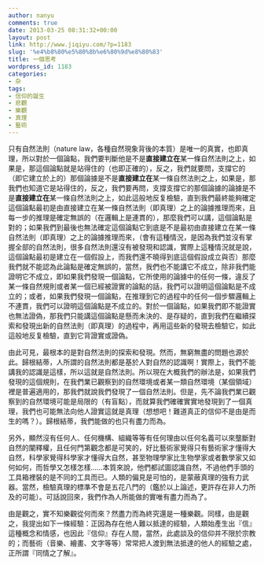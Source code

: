 ```yaml
---
author: nanyu
comments: true
date: 2013-03-25 08:31:32+00:00
layout: post
link: http://www.jiqiyu.com/?p=1183
slug: '%e4%b8%80%e5%80%8b%e6%80%9d%e8%80%83'
title: 一個思考
wordpress_id: 1183
categories:
- 杂
tags:
- 信仰的誕生
- 悲觀
- 樂觀
- 真理
- 藝術
---
```


只有自然法則（nature law，各種自然現象背後的本質）是唯一的真實，也即真理，所以對於一個論點，我們要判斷他是不是**直接建立在**某一條自然法則之上，如果是，那這個論點就是站得住的（也即正確的），反之，我們就要問，支撐它的（即它建立於上的）那個論據是不是**直接建立在**某一條自然法則之上，如果是，那我們也知道它是站得住的，反之，我們要再問，支撐支撐它的那個論據的論據是不是**直接建立在**某一條自然法則之上，如此這般地反复檢驗，直到我們最終能夠確定這個論點最初是由直接建立在某一條自然法則（即真理）之上的論據推理而來，且每一步的推理是確定無誤的（在邏輯上是連貫的），那麼我們可以講，這個論點是對的；如果我們到最後也無法確定這個論點它到底是不是最初由直接建立在某一條自然法則（即真理）之上的論據推理而來，（會有這種情況，是因為我們並沒有掌握全部的自然法則，很多自然法則還沒有被發現和認識，實際上這種情況就是說，這個論點最初是建立在一個假設上，而我們還不曉得到底這個假設成立與否）那麼我們就不能認為此論點是確定無誤的，當然，我們也不能講它不成立，除非我們能證明它不成立，即如果我們發現一個論點，它所使用的論據中的任何一條，違反了某一條自然規則或者某一個已經被證實的論點的話，我們可以證明這個論點是不成立的；或者，如果我們發現一個論點，在推理到它的過程中的任何一個步驟邏輯上不連貫，我們可以證明這個論點是不成立的。對於一個論點，如果我們即不能證實也無法證偽，那我們只能講這個論點是懸而未決的、是存疑的，直到我們在繼續探索和發現出新的自然法則（即真理）的過程中，再用這些新的發現去檢驗它，如此這般地反复檢驗，直到它背證實或證偽。

由此可見，最根本的是對自然法則的探索和發現。然而，無窮無盡的問題也源於此。歸根結蒂，人所謂的自然法則都是基於人對自然的認識啊！實際上，我們不能講我的認識是這樣，所以這就是自然法則。所以現在大概我們的辦法是，如果我們發現的這個規則，在我們業已觀察到的自然環境或者某一類自然環境（某個領域）裡是普遍適用的，那我們就說我們發現了一個自然法則。但是，先不論我們業已觀察到的自然環境可能是局限的（有盲點），而就算我們確確實實地發現到了一個真理，我們也可能無法向他人證實這就是真理（想想吧！難道真正的信仰不是由是而生的嗎？）。歸根結蒂，我們能做的也只有盡力而為。

另外，顯然沒有任何人、任何機構、組織等等有任何理由以任何名義可以來壟斷對自然的闡釋權，且任何門第觀念都是可笑的，好比藝術家覺得只有藝術家才懂得大自然，科學家覺得科學家才懂得大自然，甚至物理學家比生物學家或者數學家又如何如何，而哲學又怎樣怎樣……本質來說，他們都試圖認識自然，不過他們手頭的工具箱裡裝的是不同的工具而已。人類的偏見是可怕的，是蒙蔽真理的強有力武器。當然，檢驗真理的標準不會是五花八門的（鑑於以上論述，更許存在非人力所及的可能）。可話說回來，我們作為人所能做的實唯有盡力而為了。

由是觀之，實不知樂觀從何而來？然盡力而為終究還是一種樂觀。同樣，由是觀之，我提出如下一條經驗：正因為存在他人難以抵達的經驗，人類始產生出『信』這種概念和情感，也因此『信仰』存在人間，當然，此處談及的信仰并不限於宗教的；而藝術（音樂、繪畫、文字等等）常常把人渡到無法抵達的他人的經驗之處，正所謂『同情之了解』。

